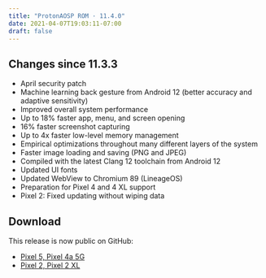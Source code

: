 ```yaml
---
title: "ProtonAOSP ROM · 11.4.0"
date: 2021-04-07T19:03:11-07:00
draft: false
---
```


## Changes since 11.3.3

- April security patch
- Machine learning back gesture from Android 12 (better accuracy and adaptive sensitivity)
- Improved overall system performance
- Up to 18% faster app, menu, and screen opening
- 16% faster screenshot capturing
- Up to 4x faster low-level memory management
- Empirical optimizations throughout many different layers of the system
- Faster image loading and saving (PNG and JPEG)
- Compiled with the latest Clang 12 toolchain from Android 12
- Updated UI fonts
- Updated WebView to Chromium 89 (LineageOS)
- Preparation for Pixel 4 and 4 XL support
- Pixel 2: Fixed updating without wiping data

## Download

This release is now public on GitHub:

- [Pixel 5, Pixel 4a 5G]([https://](https://github.com/ProtonAOSP/android_device_google_redbull/releases/tag/v11.4.0))
- [Pixel 2, Pixel 2 XL](https://github.com/ProtonAOSP/android_device_google_wahoo/releases/tag/v11.4.0)
